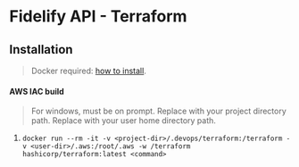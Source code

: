# Fidelify API - Terraform

## Installation

> Docker required: [how to install](https://docs.docker.com/engine/install/ubuntu/).

#### AWS IAC build

> For windows, must be on prompt.
> Replace <project-dir> with your project directory path.
> Replace <user-dir> with your user home directory path.

1. `docker run --rm -it -v <project-dir>/.devops/terraform:/terraform -v <user-dir>/.aws:/root/.aws -w /terraform hashicorp/terraform:latest <command>`
